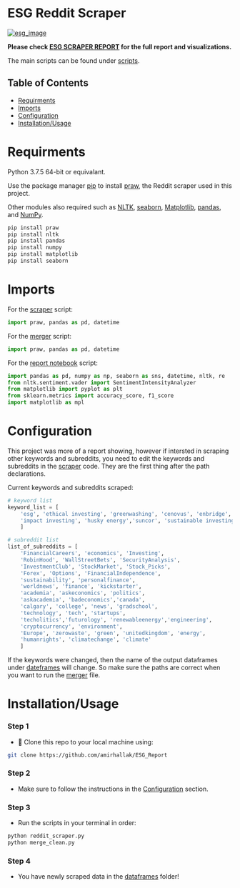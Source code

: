 # ESG Reddit Scraper

[![esg_image](https://www.jpmorgan.com/content/dam/jpm/commercial-banking/insights/leadership/esg%20-article-graphic.jpg)](https://www.jpmorgan.com/content/dam/jpm/commercial-banking/insights/leadership/esg%20-article-graphic.jpg)

**Please check [ESG SCRAPER REPORT](https://github.com/amirhallak/ESG_Report/blob/main/scripts/Report_Notebook.ipynb) for the full report and visualizations.**

The main scripts can be found under [scripts](https://github.com/amirhallak/ESG_Report/blob/main/scripts/).


## Table of Contents
* [Requirments](#Requirments)
* [Imports](#Imports)
* [Configuration](#Configuration)
* [Installation/Usage](#Installation/Usage)

# Requirments
Python 3.7.5 64-bit or equivalant.

Use the package manager [pip](https://pip.pypa.io/en/stable/) to install [praw](https://praw.readthedocs.io/en/latest/), the Reddit scraper used in this project.

Other modules also required such as [NLTK](https://www.nltk.org/), [seaborn](https://seaborn.pydata.org/), [Matplotlib](https://matplotlib.org/), [pandas](https://pypi.org/project/pandas/), and [NumPy](https://pypi.org/project/numpy/).
```bash
pip install praw
pip install nltk
pip install pandas
pip install numpy
pip install matplotlib
pip install seaborn
```

# Imports
For the [scraper](https://github.com/amirhallak/ESG_Report/blob/main/scripts/reddit_scraper.py) script:
```python
import praw, pandas as pd, datetime
```

For the [merger](https://github.com/amirhallak/ESG_Report/blob/main/scripts/merge_clean.py) script:
```python
import praw, pandas as pd, datetime
```

For the [report notebook](https://github.com/amirhallak/ESG_Report/blob/main/scripts/Report_Notebook.ipynb) script:
```python
import pandas as pd, numpy as np, seaborn as sns, datetime, nltk, re
from nltk.sentiment.vader import SentimentIntensityAnalyzer
from matplotlib import pyplot as plt
from sklearn.metrics import accuracy_score, f1_score
import matplotlib as mpl
```

# Configuration
This project was more of a report showing, however if intersted in scraping other keywords and subreddits, you need to edit the keywords and subreddits in the [scraper](https://github.com/amirhallak/ESG_Report/blob/main/scripts/reddit_scraper.py) code. They are the first thing after the path declarations. 

Current keywords and subreddits scraped:
```python
# keyword list
keyword_list = [
    'esg', 'ethical investing', 'greenwashing', 'cenovus', 'enbridge',
    'impact investing', 'husky energy','suncor', 'sustainable investing',
    ]

# subreddit list
list_of_subreddits = [
    'FinancialCareers', 'economics', 'Investing',
    'RobinHood', 'WallStreetBets', 'SecurityAnalysis',
    'InvestmentClub', 'StockMarket', 'Stock_Picks',
    'Forex', 'Options', 'FinancialIndependence', 
    'sustainability', 'personalfinance',
    'worldnews', 'finance', 'kickstarter',
    'academia', 'askeconomics', 'politics',
    'askacademia', 'badeconomics','canada', 
    'calgary', 'college', 'news', 'gradschool',
    'technology', 'tech', 'startups',
    'techolitics','futurology', 'renewableenergy','engineering',
    'cryptocurrency', 'environment', 
    'Europe', 'zerowaste', 'green', 'unitedkingdom', 'energy',
    'humanrights', 'climatechange', 'climate'
    ]
```
If the keywords were changed, then the name of the output dataframes under [dateframes](https://github.com/amirhallak/ESG_Report/tree/main/dataframes) will change. So make sure the paths are correct when you want to run the [merger](https://github.com/amirhallak/ESG_Report/blob/main/scripts/merge_clean.py) file. 

# Installation/Usage

### Step 1
* :running: Clone this repo to your local machine using: 

```bash
git clone https://github.com/amirhallak/ESG_Report
```

### Step 2
* Make sure to follow the instructions in the [Configuration](#Configuration) section. 

### Step 3
* Run the scripts in your terminal in order:

```bash
python reddit_scraper.py
python merge_clean.py
```

### Step 4
* You have newly scraped data in the [dataframes](https://github.com/amirhallak/ESG_Report/tree/main/dataframes) folder! 

